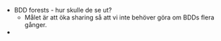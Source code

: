 - BDD forests - hur skulle de se ut?
	- Målet är att öka sharing så att vi inte behöver göra om BDDs flera gånger.
- 